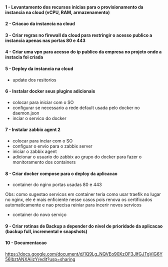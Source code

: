 #### 1 - Levantamento dos recursos inicias para o provisionamento da instancia na cloud (vCPU,  RAM, armazenamento)

#### 2 - Criacao da instancia na cloud

#### 3 - Criar regras no firewall da cloud para restringir  o acesso publico  a instancia apenas nas portas 80 e 443

#### 4 - Criar uma vpn para acesso do ip publico da empresa no projeto onde a instacia foi criada

#### 5 - Deploy da instancia na cloud
 - update dos resitorios 


#### 6 - Instalar docker seus plugins adicionais 
 - colocar para iniciar com o SO
 - configurar se necessario a rede default usada pelo docker no daemon.json
 - inciar o servico do docker

#### 7 - Instalar zabbix agent 2 
 - colocar para inciar com o  SO 
 - configuar o envio para o zabbix server
 - iniciar o  zabbix agent
 - adicionar o usuario do zabbix ao grupo do docker para fazer o monitoramento dos containers 

#### 8 - Criar docker compose  para o deploy da aplicacao 
 - container do nginx 
    portas usadas 80 e 443

  Obs: como sugestao servicos em container teria como usar traefik no lugar no nginx, ele é mais enficiente nesse casos pois renova os certificados automaticamente e nao precisa reiniar para incerir novos servicos 
 - container do novo serviço

 #### 9 - Criar rotinas de Backup a depender do nivel de prioridade da aplicacao (backup full, incremental e snapshots)

 #### 10 - Documentacao
  https://docs.google.com/document/d/1Q9Lg_NQVEo90XzOF3JlfGJTgVlG6Y56lbztANXAiizY/edit?usp=sharing